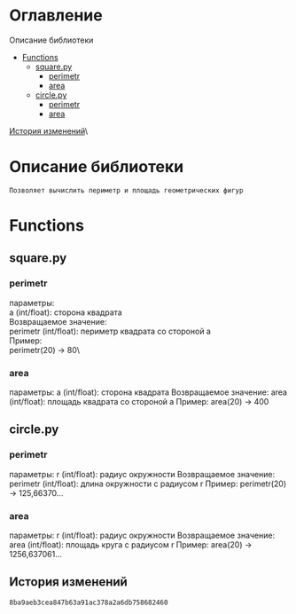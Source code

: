 # Оглавление
Описание библиотеки
- [Functions](#functions)
	- [square.py](#square-py)
		- [perimetr](#perimetr)
		- [area](#area)
	- [circle.py](#circle-py)
		- [perimetr](#perimetr-1)
		- [area](#area-1)

[История изменений](#история-изменений)\
# Описание библиотеки
	Позволяет вычислить периметр и площадь геометрических фигур

# Functions

## square.py

### perimetr

параметры:\
    a (int/float): сторона квадрата\
Возвращаемое значение:\
    perimetr (int/float): периметр квадрата со стороной a\
Пример:\
    perimetr(20) -> 80\

### area

параметры:
    a (int/float): сторона квадрата
Возвращаемое значение:
    area (int/float): площадь квадрата со стороной a
Пример:
    area(20) -> 400


## circle.py

### perimetr

параметры:
    r (int/float): радиус окружности
Возвращаемое значение:
    perimetr (int/float): длина окружности с радиусом r
Пример:
    perimetr(20) -> 125,66370...‬

### area

параметры:
    r (int/float): радиус окружности
Возвращаемое значение:
    area (int/float): площадь круга с радиусом r
Пример:
    area(20) -> 1256,637061...


## История изменений
	8ba9aeb3cea847b63a91ac378a2a6db758682460
